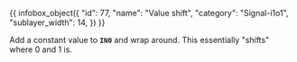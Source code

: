 {{ infobox_object({
	"id": 77,
	"name": "Value shift",
	"category": "Signal-i1o1",
	"sublayer_width": 14,
}) }}

Add a constant value to **`IN0`** and wrap around. This essentially "shifts" where 0 and 1 is.